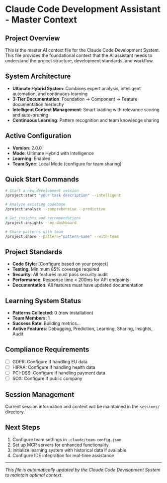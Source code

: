 # Claude Code Development Assistant - Master Context

## Project Overview
This is the master AI context file for the Claude Code Development System. This file provides the foundational context that the AI assistant needs to understand the project structure, development standards, and workflow.

## System Architecture
- **Ultimate Hybrid System**: Combines expert analysis, intelligent automation, and continuous learning
- **3-Tier Documentation**: Foundation → Component → Feature documentation hierarchy
- **Intelligent Context Management**: Smart loading with relevance scoring and auto-pruning
- **Continuous Learning**: Pattern recognition and team knowledge sharing

## Active Configuration
- **Version**: 2.0.0
- **Mode**: Ultimate Hybrid with Intelligence
- **Learning**: Enabled
- **Team Sync**: Local Mode (configure for team sharing)

## Quick Start Commands
```bash
# Start a new development session
/project:start "your task description" --intelligent

# Analyze existing codebase
/project:analyze --comprehensive --predictive

# Get insights and recommendations
/project:insights --my-dashboard

# Share patterns with team
/project:share --pattern="pattern-name" --with-team
```

## Project Standards
- **Code Style**: [Configure based on your project]
- **Testing**: Minimum 85% coverage required
- **Security**: All features must pass security audit
- **Performance**: Response time < 200ms for API endpoints
- **Documentation**: All features must have updated documentation

## Learning System Status
- **Patterns Collected**: 0 (new installation)
- **Team Members**: 1
- **Success Rate**: Building metrics...
- **Active Features**: Debugging, Prediction, Learning, Sharing, Insights, Audit

## Compliance Requirements
- [ ] GDPR: Configure if handling EU data
- [ ] HIPAA: Configure if handling health data
- [ ] PCI-DSS: Configure if handling payment data
- [ ] SOX: Configure if public company

## Session Management
Current session information and context will be maintained in the `sessions/` directory.

## Next Steps
1. Configure team settings in `.claude/team-config.json`
2. Set up MCP servers for enhanced functionality
3. Initialize learning system with historical data if available
4. Configure IDE integration for real-time assistance

---

*This file is automatically updated by the Claude Code Development System to maintain optimal context.*